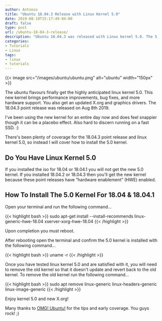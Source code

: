 ```yaml
---
author: Antonio
title: "Ubuntu 18.04.3 Release with Linux Kernel 5.0"
date: 2019-08-10T15:17:49-04:00
draft: false
type: post
url: /ubuntu-18-04-3-release/
description: "Ubuntu 18.04.3 was released with Linux kernel 5.0. The 5.0 kernel brings much anticipated improvements. Follow this tutorial to install the 5.0 kernel on ubuntu 18.04."
categories:
- Tutorials
- Linux
tags:
- linux
- tutorials
---
```


{{< image src="/images/ubuntu/ubuntu.png" alt="ubuntu" width="150px" >}}

The ubuntu flavours finally get the highly anticipated linux kernel 5.0. This new kernel brings performance improvements, bug fixes, and more hardware support. You also get an updated X.org and graphics drivers. The 18.04.3 point release was released on Aug 8th 2019.

<!--more-->

I've been using the new kernel for an entire day now and does feel snappier though it can be a placebo effect. Also hard to discern running on a fast SSD. :)

There's been plenty of coverage for the 18.04.3 point release and linux kernel 5.0, so instead I will cover how to install the 5.0 kernel.

## **Do You Have Linux Kernel 5.0**

If you installed the iso for 18.04 or 18.04.1 you will not get the new 5.0 kernel. If you installed 18.04.2 or 18.04.3 then you'll get the new kernel because these point releases have “hardware enablement” (HWE) enabled.

## **How To Install The 5.0 Kernel For 18.04 & 18.04.1**

Open your terminal and run the following command...

{{< highlight bash >}}
sudo apt-get install --install-recommends linux-generic-hwe-18.04 xserver-xorg-hwe-18.04
{{< /highlight >}}

Upon completion you must reboot.

After rebooting open the terminal and confirm the 5.0 kernel is installed with the following command...

{{< highlight bash >}}
uname -r
{{< /highlight >}}

Once you have tested linux kernel 5.0 and are satisfied with it, you will need to remove the old kernel so that it doesn't update and revert back to the old kernel. To remove the old kernel run the following command...

{{< highlight bash >}}
sudo apt remove linux-generic linux-headers-generic linux-image-generic
{{< /highlight >}}

Enjoy kernel 5.0 and new X.org!

Many thanks to <a href="https://www.omgubuntu.co.uk/" target="_blank">OMG! Ubuntu!</a> for the tips and early coverage. You guys rock! ;)
